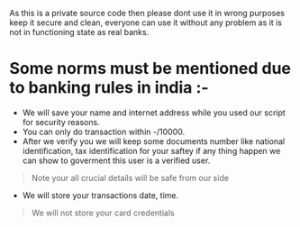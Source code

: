 As this is a private source code then please dont use it in wrong purposes keep it secure and clean, 
everyone can use it without any problem as it is not in functioning state as real banks.

# Some norms must be mentioned due to banking rules in india :-
- We will save your name and internet address while you used our script for security reasons.
- You can only do transaction within -/10000.
- After we verify you we will keep some documents number like national identification, tax identification for your saftey if any thing happen we can show to goverment 
this user is a verified user. 
> Note your all crucial details will be safe from our side
- We will store your transactions date, time.
> We will not store your card credentials
